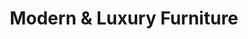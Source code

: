 ---
title: "Modern & Luxury Furniture"
url: /ipswich/modern-und-luxury-furniture-star-lane/
shop: Möbel
---